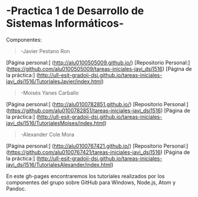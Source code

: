 **\-Practica 1 de Desarrollo de Sistemas Informáticos\-**
=======================


Componentes:
> -Javier Pestano Ron

[Página personal:] (http://alu0100505009.github.io/)
[Repositorio Personal:] (https://github.com/alu0100505009/tareas-iniciales-javi_dsi1516)
[Página de la práctica:] (http://ull-esit-gradoii-dsi.github.io/tareas-iniciales-javi_dsi1516/TutorialesJavier/index.html)

> -Moisés Yanes Carballo

[Página personal:] (http://alu0100782851.github.io/)
[Repositorio Personal:] (https://github.com/alu0100782851/tareas-iniciales-javi_dsi1516)
[Página de la práctica:] (http://ull-esit-gradoii-dsi.github.io/tareas-iniciales-javi_dsi1516/TutorialesMoises/index.html)

> -Alexander Cole Mora

[Página personal:] (http://alu0100767421.github.io/)
[Repositorio Personal:] (https://github.com/alu0100767421/tareas-iniciales-javi_dsi1516)
[Página de la práctica:] (http://ull-esit-gradoii-dsi.github.io/tareas-iniciales-javi_dsi1516/TutorialesAlexander/index.html)

En este gh-pages encontraremos los tutoriales realizados por los componentes del grupo sobre GitHub para Windows, Node.js, Atom y Pandoc.

